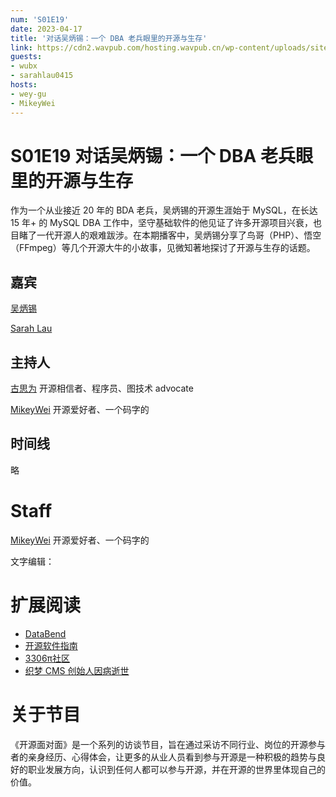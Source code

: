 ```yaml
---
num: 'S01E19'
date: 2023-04-17
title: '对话吴炳锡：一个 DBA 老兵眼里的开源与生存'
link: https://cdn2.wavpub.com/hosting.wavpub.cn/wp-content/uploads/sites/18/2023/04/20230319wubx.mp3
guests:
- wubx
- sarahlau0415
hosts:
- wey-gu
- MikeyWei
---
```


# S01E19 对话吴炳锡：一个 DBA 老兵眼里的开源与生存

作为一个从业接近 20 年的 BDA 老兵，吴炳锡的开源生涯始于 MySQL，在长达 15 年+ 的 MySQL DBA 工作中，坚守基础软件的他见证了许多开源项目兴衰，也目睹了一代开源人的艰难跋涉。在本期播客中，吴炳锡分享了鸟哥（PHP）、悟空（FFmpeg）等几个开源大牛的小故事，见微知著地探讨了开源与生存的话题。

## 嘉宾
[吴炳锡](https://github.com/wubx)

[Sarah Lau](https://github.com/sarahlau0415)

## 主持人
[古思为](https://github.com/wey-gu) 开源相信者、程序员、图技术 advocate

[MikeyWei](https://github.com/MikeyWei) 开源爱好者、一个码字的

## 时间线
略

# Staff
[MikeyWei](https://github.com/MikeyWei) 开源爱好者、一个码字的

文字编辑：

# 扩展阅读
* [DataBend](https://github.com/datafuselabs/databend)
* [开源软件指南](https://opensource.guide/zh-hans/)
* [3306π社区](https://github.com/3306pai)
* [织梦 CMS 创始人因病逝世](https://mp.weixin.qq.com/s/bwLMcwe1ISAO202463YDjw)


# 关于节目
《开源面对面》是一个系列的访谈节目，旨在通过采访不同行业、岗位的开源参与者的亲身经历、心得体会，让更多的从业人员看到参与开源是一种积极的趋势与良好的职业发展方向，认识到任何人都可以参与开源，并在开源的世界里体现自己的价值。
